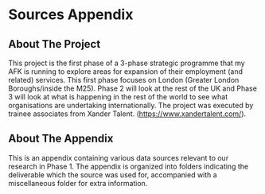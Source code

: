 # Sources Appendix

## About The Project
This project is the first phase of a 3-phase strategic programme that my AFK is running to explore areas for expansion of their employment (and related) services. This first phase focuses on London (Greater London Boroughs/inside the M25). Phase 2 will look at the rest of the UK and Phase 3 will look at what is happening in the rest of the world to see what organisations are undertaking internationally. 
The project was executed by trainee associates from Xander Talent. (https://www.xandertalent.com/).  

## About The Appendix
This is an appendix containing various data sources relevant to our research in Phase 1. The appendix is organized into folders indicating the deliverable which the source was used for,
accompanied with a miscellaneous folder for extra information. 
